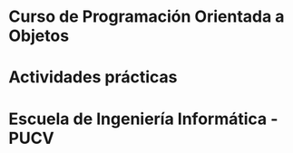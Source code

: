 # Curso de Programación Orientada a Objetos
# Actividades prácticas
# Escuela de Ingeniería Informática - PUCV